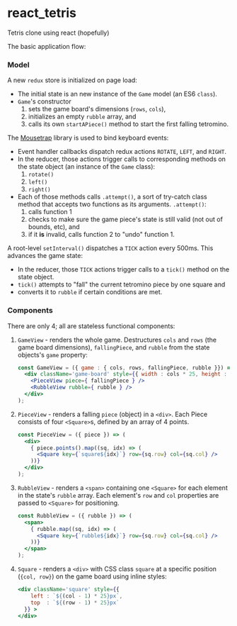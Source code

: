 # react_tetris
Tetris clone using react (hopefully)

The basic application flow:

### Model

A new `redux` store is initialized on page load:

* The initial state is an new instance of the `Game` model (an ES6 `class`).
* `Game`'s constructor
    1. sets the game board's dimensions (`rows`, `cols`),
    2. initializes an empty `rubble` array, and
    3. calls its own `startAPiece()` method to start the first falling tetromino.

The [Mousetrap](https://craig.is/killing/mice) library is used to bind keyboard events:

* Event handler callbacks dispatch redux actions `ROTATE`, `LEFT`, and `RIGHT`.
* In the reducer, those actions trigger calls to corresponding methods on the state object (an instance of the `Game` class):
    1. `rotate()`
    2. `left()`
    3. `right()`
* Each of those methods calls `.attempt()`, a sort of try-catch class method that accepts two functions as its arguments. `.attempt()`:
    1) calls function 1
    2) checks to make sure the game piece's state is still valid (not out of bounds, etc), and
    3) if it **is** invalid, calls function 2 to "undo" function 1.

A root-level `setInterval()` dispatches a `TICK` action every 500ms. This advances the game state:

* In the reducer, those `TICK` actions trigger calls to a `tick()` method on the state object.
* `tick()` attempts to "fall" the current tetromino piece by one square and
* converts it to `rubble` if certain conditions are met.



### Components

There are only 4; all are stateless functional components:

1. `GameView` - renders the whole game. Destructures `cols` and `rows` (the game board dimensions), `fallingPiece`, and `rubble` from the state objects's `game` property:

    ```jsx
    const GameView = ({ game : { cols, rows, fallingPiece, rubble }}) => (
      <div className='game-board' style={{ width : cols * 25, height : rows * 25 }}>
        <PieceView piece={ fallingPiece } />
        <RubbleView rubble={ rubble } />
      </div>
    );
    ```

2. `PieceView` - renders a falling `piece` (object) in a `<div>`. Each Piece consists of four `<Square>`s, defined by an array of 4 points.

    ```jsx
    const PieceView = ({ piece }) => (
      <div>
        { piece.points().map((sq, idx) => (
          <Square key={`square${idx}`} row={sq.row} col={sq.col} />
        ))}
      </div>
    );
    ```

3. `RubbleView` - renders a `<span>` containing one `<Square>` for each element in the state's `rubble` array. Each element's `row` and `col` properties are passed to `<Square>` for positioning.

    ```jsx
    const RubbleView = ({ rubble }) => (
      <span>
        { rubble.map((sq, idx) => (
          <Square key={`rubble${idx}`} row={sq.row} col={sq.col} />
        ))}
      </span>
    );
    ```

4. `Square` - renders a `<div>` with CSS class `square` at a specific position (`{col, row}`) on the game board using inline styles:

    ```jsx
    <div className='square' style={{
        left : `${(col - 1) * 25}px`,
        top  : `${(row - 1) * 25}px`
      }} >
    </div>
    ```

